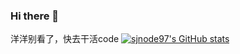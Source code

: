 ### Hi there 👋
洋洋别看了，快去干活code
[![sjnode97's GitHub stats](https://github-readme-stats.vercel.app/api?username=48278089)](https://github.com/anuraghazra/github-readme-stats)
<!--
**sjnode97/sjnode97** is a ✨ _special_ ✨ repository because its `README.md` (this file) appears on your GitHub profile.

Here are some ideas to get you started:

- 🔭 I’m currently working on ...
- 🌱 I’m currently learning ...
- 👯 I’m looking to collaborate on ...
- 🤔 I’m looking for help with ...
- 💬 Ask me about ...
- 📫 How to reach me: ...
- 😄 Pronouns: ...
- ⚡ Fun fact: ...
-->
